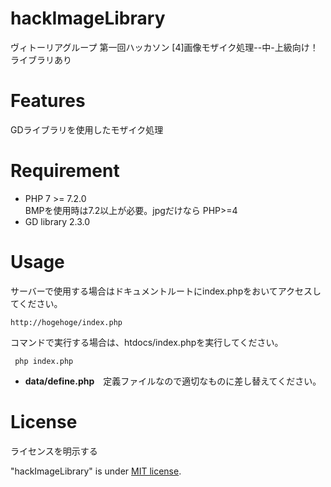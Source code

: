 # hackImageLibrary
ヴィトーリアグループ 第一回ハッカソン [4]画像モザイク処理--中-上級向け！　ライブラリあり
 
# Features
 
GDライブラリを使用したモザイク処理
 
# Requirement
* PHP 7 >= 7.2.0  
BMPを使用時は7.2以上が必要。jpgだけなら PHP>=4
* GD library 2.3.0
 
 
# Usage

サーバーで使用する場合はドキュメントルートにindex.phpをおいてアクセスしてください。
```
http://hogehoge/index.php
```

コマンドで実行する場合は、htdocs/index.phpを実行してください。
```
 php index.php
```

 - **data/define.php**　定義ファイルなので適切なものに差し替えてください。

# License
ライセンスを明示する
 
"hackImageLibrary" is under [MIT license](https://en.wikipedia.org/wiki/MIT_License).
 
